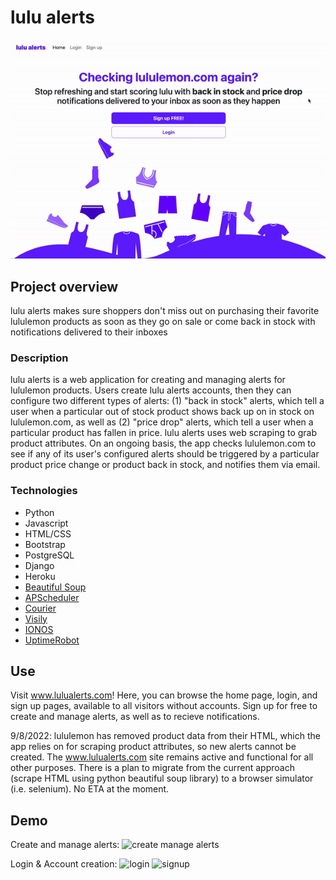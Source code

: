 # lulu alerts
<!-- ![lulualerts logo](retail_alerts/lulu_alerts/static/lulu_alerts/big_icon.png) -->
![homepage gif](readme/homepageloop.gif)

## Project overview
lulu alerts makes sure shoppers don't miss out on purchasing their favorite lululemon products as soon as they go on sale or come back in stock with notifications delivered to their inboxes 

### Description
lulu alerts is a web application for creating and managing alerts for lululemon products.  Users create lulu alerts accounts, then they can configure two different types of alerts: (1) "back in stock" alerts, which tell a user when a particular out of stock product shows back up on in stock on lululemon.com, as well as (2) "price drop" alerts, which tell a user when a particular product has fallen in price.  lulu alerts uses web scraping to grab product attributes.  On an ongoing basis, the app checks lululemon.com to see if any of its user's configured alerts should be triggered by a particular product price change or product back in stock, and notifies them via email.

### Technologies
- Python
- Javascript
- HTML/CSS
- Bootstrap
- PostgreSQL
- Django
- Heroku
- [Beautiful Soup](https://pypi.org/project/beautifulsoup4/)
- [APScheduler](https://apscheduler.readthedocs.io/en/3.x/) 
- [Courier](https://www.courier.com/)
- [Visily](https://www.visily.ai/)
- [IONOS](https://www.ionos.com/)
- [UptimeRobot](https://uptimerobot.com/)

<!-- ## Video Demo
 -->

## Use
Visit www.lulualerts.com! Here, you can browse the home page, login, and sign up pages, available to all visitors without accounts.  Sign up for free to create and manage alerts, as well as to recieve notifications.

9/8/2022: lululemon has removed product data from their HTML, which the app relies on for scraping product attributes, so new alerts cannot be created. The www.lulualerts.com site remains active and functional for all other purposes.  There is a plan to migrate from the current approach (scrape HTML using python beautiful soup library) to a browser simulator (i.e. selenium).  No ETA at the moment.

## Demo
Create and manage alerts:
![create manage alerts](readme/createmanagealert.gif)
<!-- 30fps,large -->

Login & Account creation:
![login](readme/login.gif) ![signup](readme/signup.gif)


<!-- ## Challenges, Tradeoffs & future features
- Handling user input
- Making it free - add donations!! uptime robot
- ux
- user notifications improvement! text, more immediate
- managing dev & prod envits w diff settings (static files etc)
 -->

<!-- 
## Testing & monitoring -->

<!-- ## Wading through code -->
